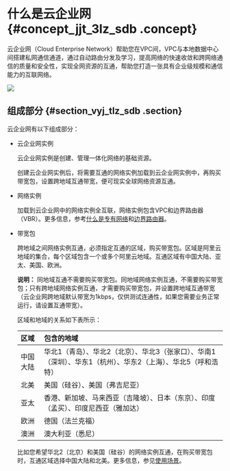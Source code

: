 # 什么是云企业网 {#concept_jjt_3lz_sdb .concept}

云企业网（Cloud Enterprise Network）帮助您在VPC间，VPC与本地数据中心间搭建私网通信通道，通过自动路由分发及学习，提高网络的快速收敛和跨网络通信的质量和安全性，实现全网资源的互通，帮助您打造一张具有企业级规模和通信能力的互联网络。

![](http://static-aliyun-doc.oss-cn-hangzhou.aliyuncs.com/assets/img/3038/856_zh-CN.png)

## 组成部分 {#section_vyj_tlz_sdb .section}

云企业网有以下组成部分：

-   云企业网实例

    云企业网实例是创建、管理一体化网络的基础资源。

    创建云企业网实例后，将需要互通的网络实例加载到云企业网实例中，再购买带宽包，设置跨地域互通带宽，便可现实全球网络资源互通。

-   网络实例

    加载到云企业网中的网络实例全互联，网络实例包含VPC和边界路由器（VBR）。更多信息，参考[什么是专有网络](../../../../../intl.zh-CN/产品简介/什么是专有网络.md#)和[边界路由器](../../../../../intl.zh-CN/产品简介/边界路由器.md#)。

-   带宽包

    跨地域之间网络实例互通，必须指定互通的区域，购买带宽包。区域是阿里云地域的集合，每个区域包含一个或多个阿里云地域。互通区域有中国大陆、亚太、美国、欧洲。

    **说明：** 同地域互通不需要购买带宽包。同地域网络实例互通，不需要购买带宽包；只有跨地域网络实例互通，才需要购买带宽包，并设置跨地域互通带宽（云企业网跨地域默认带宽为1kbps，仅供测试连通性，如果您需要业务正常运行，请设置互通带宽）。

    区域和地域的关系如下表所示：

    |区域|包含的地域|
    |:-|:----|
    |中国大陆|华北1（青岛）、华北2（北京）、华北3（张家口）、华南1（深圳）、华东1（杭州）、华东2（上海）、华北5（呼和浩特）|
    |北美|美国（硅谷）、美国（弗吉尼亚）|
    |亚太|香港、新加坡、马来西亚（吉隆坡）、日本（东京）、印度（孟买）、印度尼西亚（雅加达）|
    |欧洲|德国（法兰克福）|
    |澳洲|澳大利亚（悉尼）|

    比如您希望华北2（北京）和美国（硅谷）的网络实例互通，在购买带宽包时，互通区域选择中国大陆和北美。更多信息，参见[使用场景](intl.zh-CN/产品简介/使用场景.md#)。


